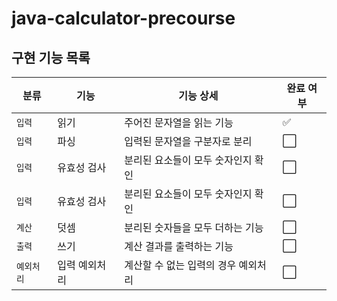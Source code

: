# java-calculator-precourse

## 구현 기능 목록
| 분류     | 기능      | 기능 상세               | 완료 여부                |
|--------|---------|---------------------|----------------------|
| `입력`   | 읽기      | 주어진 문자열을 읽는 기능      | :white_check_mark: |
| `입력`   | 파싱      | 입력된 문자열을 구분자로 분리    | :white_large_square: |
| `입력`   | 유효성 검사  | 분리된 요소들이 모두 숫자인지 확인 | :white_large_square: |
| `입력`   | 유효성 검사  | 분리된 요소들이 모두 숫자인지 확인 | :white_large_square: |
| `계산`   | 덧셈      | 분리된 숫자들을 모두 더하는 기능  | :white_large_square: |
| `출력`   | 쓰기      | 계산 결과를 출력하는 기능      | :white_large_square: |
| `예외처리` | 입력 예외처리 | 계산할 수 없는 입력의 경우 예외처리 | :white_large_square: |